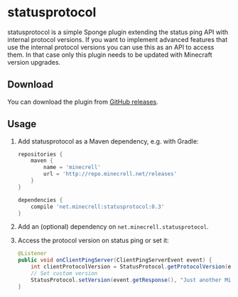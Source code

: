 # statusprotocol
statusprotocol is a simple Sponge plugin extending the status ping API with internal protocol versions. If you want to implement advanced features that use the internal protocol versions you can use this as an API to access them. In that case only this plugin needs to be updated with Minecraft version upgrades.

## Download
You can download the plugin from [GitHub releases](https://github.com/Minecrell/statusprotocol/releases).

## Usage
1. Add statusprotocol as a Maven dependency, e.g. with Gradle:

    ```gradle
    repositories {
        maven {
            name = 'minecrell'
            url = 'http://repo.minecrell.net/releases'
        }
    }
    
    dependencies {
        compile 'net.minecrell:statusprotocol:0.3'
    }
    ```
2. Add an (optional) dependency on `net.minecrell.statusprotocol`.
3. Access the protocol version on status ping or set it:

    ```java
    @Listener
    public void onClientPingServer(ClientPingServerEvent event) {
        int clientProtocolVersion = StatusProtocol.getProtocolVersion(event.getClient().getVersion());
        // Set custom version
        StatusProtocol.setVersion(event.getResponse(), "Just another Minecraft version", protocolVersion);
    }
    ```
